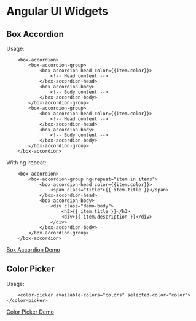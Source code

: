 Angular UI Widgets
==================

## Box Accordion ##

Usage:
```
	<box-accordion>
		<box-accordion-group>
        	<box-accordion-head color={{item.color}}>
            	<!-- Head content -->
			</box-accordion-head>
            <box-accordion-body>
            	<!-- Body content -->
            </box-accordion-body>
		</box-accordion-group>
		<box-accordion-group>
        	<box-accordion-head color={{item.color}}>
            	<!-- Head content -->
			</box-accordion-head>
            <box-accordion-body>
            	<!-- Body content -->
            </box-accordion-body>
		</box-accordion-group>
	</box-accordion>
```
With ng-repeat:
```
	<box-accordion>
		<box-accordion-group ng-repeat="item in items">
        	<box-accordion-head color={{item.color}}>
            	<span class="title">{{ item.title }}</span>
			</box-accordion-head>
            <box-accordion-body>
            	<div class="demo-body">
            		<h3>{{ item.title }}</h3>
            		<div>{{ item.description }}</div>
                </div>
            </box-accordion-body>
		</box-accordion-group>
	</box-accordion>
```
[Box Accordion Demo](http://ema93sh.github.io/angular-ui/boxAccordion/index.html "Box Accordion")

## Color Picker ##

Usage:
```
    <color-picker available-colors="colors" selected-color="color"></color-picker>
```
[Color Picker Demo](http://ema93sh.github.io/angular-ui/colorpicker/index.html "Color Picker")
